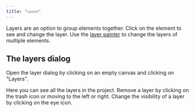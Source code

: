 ```yaml
---
title: "เลเยอร์"
---
```


Layers are an option to group elements together. Click on the element to see and change the layer. Use the [layer painter](painters/layer.md) to change the layers of multiple elements.

## The layers dialog

Open the layer dialog by clicking on an empty canvas and clicking on "Layers".

Here you can see all the layers in the project. Remove a layer by clicking on the trash icon or moving to the left or right. Change the visibility of a layer by clicking on the eye icon.
